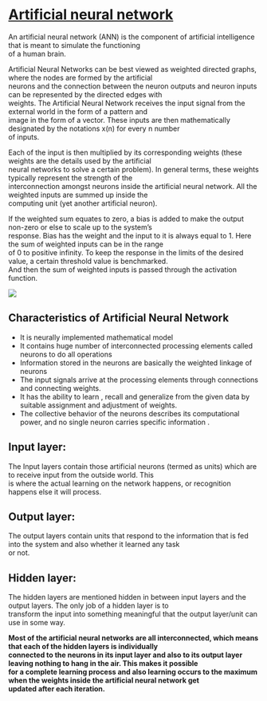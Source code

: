
# [Artificial neural network](https://en.wikipedia.org/wiki/Artificial_neural_network)

An artificial neural network (ANN) is the component of artificial intelligence that is meant to simulate the functioning  
of a human brain.

Artificial Neural Networks can be best viewed as weighted directed graphs, where the nodes are formed by the artificial  
neurons and the connection between the neuron outputs and neuron inputs can be represented by the directed edges with   
weights. The Artificial Neural Network receives the input signal from the external world in the form of a pattern and   
image in the form of a vector. These inputs are then mathematically designated by the notations x(n) for every n number  
of inputs.

Each of the input is then multiplied by its corresponding weights (these weights are the details used by the artificial   
neural networks to solve a certain problem). In general terms, these weights typically represent the strength of the   
interconnection amongst neurons inside the artificial neural network. All the weighted inputs are summed up inside the   
computing unit (yet another artificial neuron).

If the weighted sum equates to zero, a bias is added to make the output non-zero or else to scale up to the system’s   
response. Bias has the weight and the input to it is always equal to 1. Here the sum of weighted inputs can be in the range  
of 0 to positive infinity. To keep the response in the limits of the desired value, a certain threshold value is benchmarked.  
And then the sum of weighted inputs is passed through the activation function.

![](https://www.tutorialspoint.com/artificial_intelligence/images/atypical_ann.jpg)

## Characteristics of Artificial Neural Network

* It is neurally implemented mathematical model
* It contains huge number of interconnected processing elements called neurons to do all operations
* Information stored in the neurons are basically the weighted linkage of neurons
* The input signals arrive at the processing elements through connections and connecting weights.
* It has the ability to learn , recall and generalize from the given data by suitable assignment and adjustment of weights.
* The collective behavior of the neurons describes its computational power, and no single neuron carries specific information .

## Input layer:
The Input layers contain those artificial neurons (termed as units) which are to receive input from the outside world. This  
is where the actual learning on the network happens, or recognition happens else it will process.

## Output layer:
The output layers contain units that respond to the information that is fed into the system and also whether it learned any task  
or not.

## Hidden layer:
The hidden layers are mentioned hidden in between input layers and the output layers. The only job of a hidden layer is to   
transform the input into something meaningful that the output layer/unit can use in some way.

**Most of the artificial neural networks are all interconnected, which means that each of the hidden layers is individually   
connected to the neurons in its input layer and also to its output layer leaving nothing to hang in the air. This makes it possible   
for a complete learning process and also learning occurs to the maximum when the weights inside the artificial neural network get   
updated after each iteration.**
